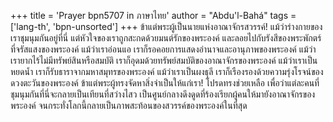 +++
title = 'Prayer bpn5707 in ภาษาไทย'
author = "Abdu'l-Bahá"
tags = ['lang-th', 'bpn-unsorted']
+++
ข้าแต่พระผู้เป็นนายแห่งอาณาจักรสวรรค์! แม้ว่าร่างกายของเราชุมนุมกันอยู่ที่นี่ แต่หัวใจของเราถูกสะกดด้วยมนต์รักของพระองค์ และลอยไปกับรังสีของพระพักตร์ที่จรัสแสงของพระองค์ แม้ว่าเราอ่อนแอ เราก็รอคอยการแสดงอำนาจและอานุภาพของพระองค์ แม้ว่าเรายากไร้ไม่มีทรัพย์สินหรือสมบัติ เราก็อุดมด้วยทรัพย์สมบัติของอาณาจักรของพระองค์ แม้ว่าเราเป็นหยดน้ำ เราก็รับธาราจากมหาสมุทรของพระองค์ แม้ว่าเราเป็นผงธุลี เราก็เรืองรองด้วยความรุ่งโรจน์ของดวงตะวันของพระองค์
	ข้าแต่พระผู้ทรงจัดหาสิ่งจำเป็นให้แก่เรา! โปรดทรงช่วยเหลือ เพื่อว่าแต่ละคนที่ชุมนุมกันที่นี่จะกลายเป็นเทียนที่สว่างไสว เป็นศูนย์กลางดึงดูดที่ร้องเรียกผู้คนให้มายังอาณาจักรของพระองค์ จนกระทั่งโลกนี้กลายเป็นภาพสะท้อนของสวรรค์ของพระองค์ในที่สุด
